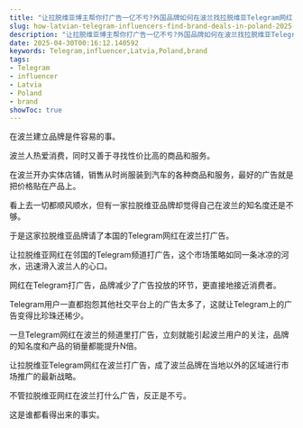 ```yaml
---
title: "让拉脱维亚博主帮你打广告一亿不亏?外国品牌如何在波兰找拉脱维亚Telegram网红"
slug: how-latvian-telegram-influencers-find-brand-deals-in-poland-2025-04-30
description: "让拉脱维亚博主帮你打广告一亿不亏?外国品牌如何在波兰找拉脱维亚Telegram网红"
date: 2025-04-30T00:16:12.140592
keywords: Telegram,influencer,Latvia,Poland,brand
tags:
- Telegram
- influencer
- Latvia
- Poland
- brand
showToc: true
---
```


在波兰建立品牌是件容易的事。

波兰人热爱消费，同时又善于寻找性价比高的商品和服务。

在波兰开办实体店铺，销售从时尚服装到汽车的各种商品和服务，最好的广告就是把价格贴在产品上。

看上去一切都顺风顺水，但有一家拉脱维亚品牌却觉得自己在波兰的知名度还是不够。

于是这家拉脱维亚品牌请了本国的Telegram网红在波兰打广告。

让拉脱维亚网红在邻国的Telegram频道打广告，这个市场策略如同一条冰凉的河水，迅速滑入波兰人的心口。

网红在Telegram打广告，品牌减少了广告投放的环节，更直接地接近消费者。

Telegram用户一直都抱怨其他社交平台上的广告太多了，这就让Telegram上的广告变得比珍珠还稀少。

一旦Telegram网红在波兰的频道里打广告，立刻就能引起波兰用户的关注，品牌的知名度和产品的销量都能提升N倍。

让拉脱维亚Telegram网红在波兰打广告，成了波兰品牌在当地以外的区域进行市场推广的最新战略。

不管拉脱维亚网红在波兰打什么广告，反正是不亏。

这是谁都看得出来的事实。